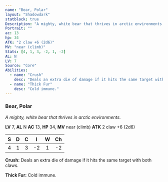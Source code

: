```yaml
---
name: "Bear, Polar"
layout: "Shadowdark"
statblock: true
Description: "A mighty, white bear that thrives in arctic environments."
Portrait: ""
ac: 13
hp: 34
ATK: "2 claw +6 (2d6)"
MV: "near (climb)"
Stats: [4, 1, 3, -2, 1, -2]
AL: N
LV: 7
Source: "Core"
Abilities:
  - name: "Crush"
    desc: "Deals an extra die of damage if it hits the same target with both claws."
  - name: "Thick Fur"
    desc: "Cold immune."
---
```


### Bear, Polar

_A mighty, white bear that thrives in arctic environments._

**LV** 7, **AL** N
**AC** 13, **HP** 34, **MV** near (climb)
**ATK** 2 claw +6 (2d6)

|  S  |  D  |  C  |  I  |  W  |  Ch  |
|:---:|:---:|:---:|:---:|:---:|:----:|
| 4 | 1 | 3 | -2 | 1 | -2 |

**Crush:** Deals an extra die of damage if it hits the same target with both claws.

**Thick Fur:** Cold immune.

